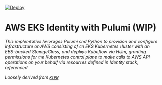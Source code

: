 [![Deploy](https://get.pulumi.com/new/button.svg)](https://app.pulumi.com/new)

# AWS EKS Identity with Pulumi (WIP)

_This implemtation leverages Pulumi and Python to provision and configure infrastructure on AWS consisting of an EKS Kubernetes cluster with an EBS-backed StorageClass, and deploys Kubeflow via Helm, granting permissions for the Kubernetes control plane to make calls to AWS API operations on your behalf via resources defined in Identity stack, referenced_

_Loosely derived from [`KtPW`](https://git.io/fjpBs)_